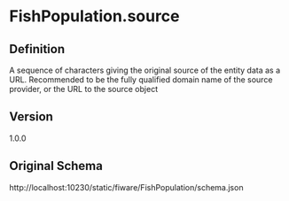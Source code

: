 # FishPopulation.source

## Definition
A sequence of characters giving the original source of the entity data as a URL. Recommended to be the fully qualified domain name of the source provider, or the URL to the source object

## Version
1.0.0

## Original Schema
http://localhost:10230/static/fiware/FishPopulation/schema.json
